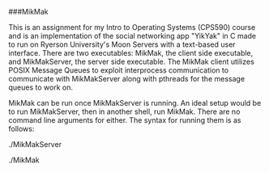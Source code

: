 ###MikMak

This is an assignment for my Intro to Operating Systems (CPS590) course and is an implementation of the social networking app "YikYak" in C made to run on Ryerson University's Moon Servers with a text-based user interface. There are two executables: MikMak, the client side executable, and MikMakServer, the server side executable. The MikMak client utilizes POSIX Message Queues to exploit interprocess communication to communicate with MikMakServer along with pthreads for the message queues to work on. 

MikMak can be run once MikMakServer is running. An ideal setup would be to run MikMakServer, then in another shell, run MikMak. There are no command line arguments for either. The syntax for running them is as follows:

./MikMakServer

./MikMak